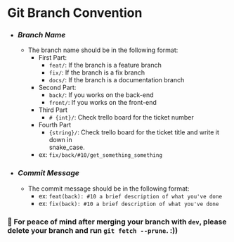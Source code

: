 # Git Branch Convention

- ### _Branch Name_
    - The branch name should be in the following format:
        - First Part:
            - `feat/`: If the branch is a feature branch
            - `fix/`: If the branch is a fix branch
            - `docs/`: If the branch is a documentation branch
        - Second Part:
            - `back/`: If you works on the back-end
            - `front/`: If you works on the front-end
        - Third Part
            - `# {int}/`: Check trello board for the ticket number
        - Fourth Part
            - `{string}/`: Check trello board for the ticket title and write it down in  
              snake_case.
        - ex: `fix/back/#10/get_something_something`

- ### _Commit Message_
    - The commit message should be in the following format:
        - ex: `feat(back): #10 a brief description of what you've done`
        - ex: `fix(back): #10 a brief description of what you've done`

### 🚨 For peace of mind after merging your branch with `dev`, please delete your branch and run `git fetch --prune`. :))
